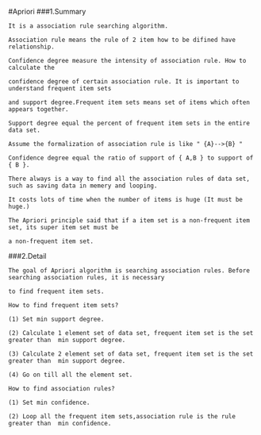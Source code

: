 #Apriori
###1.Summary

    It is a association rule searching algorithm. 
    
    Association rule means the rule of 2 item how to be difined have relationship.
    
    Confidence degree measure the intensity of association rule. How to calculate the 
    
    confidence degree of certain association rule. It is important to understand frequent item sets 
    
    and support degree.Frequent item sets means set of items which often appears together.
    
    Support degree equal the percent of frequent item sets in the entire data set.
    
    Assume the formalization of association rule is like " {A}-->{B} "
    
    Confidence degree equal the ratio of support of { A,B } to support of { B }.
    
    There always is a way to find all the association rules of data set, such as saving data in memery and looping.
    
    It costs lots of time when the number of items is huge (It must be huge.)
    
    The Apriori principle said that if a item set is a non-frequent item set, its super item set must be 
    
    a non-frequent item set. 
    
###2.Detail
    
    The goal of Apriori algorithm is searching association rules. Before searching association rules, it is necessary 
    
    to find frequent item sets.
    
    How to find frequent item sets?
    
    (1) Set min support degree.
    
    (2) Calculate 1 element set of data set, frequent item set is the set greater than  min support degree.
    
    (3) Calculate 2 element set of data set, frequent item set is the set greater than  min support degree.
    
    (4) Go on till all the element set. 
    
    How to find association rules?
    
    (1) Set min confidence.
    
    (2) Loop all the frequent item sets,association rule is the rule greater than  min confidence.
    
    
    
    
    
